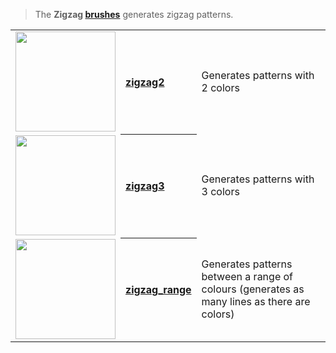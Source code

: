 > The **Zigzag [brushes](Brush-Shaders)** generates zigzag patterns.

<table>
  <tbody>
    <tr>
        <td align="left"><a href="zigzag2"><img width="160" src="https://s3.amazonaws.com/misc.lachlanmcdonald.com/magicavoxel-shaders/0.10.2/zigzag2_direction0.png" alt=""></a></td>
        <th align="left"><a href="zigzag2">zigzag2</a></th>
        <td>Generates patterns with 2 colors</td>
    </tr>
    <tr>
        <td align="left"><a href="zigzag3"><img width="160" src="https://s3.amazonaws.com/misc.lachlanmcdonald.com/magicavoxel-shaders/0.10.2/zigzag3_direction0.png" alt=""></a></td>
        <th align="left"><a href="zigzag3">zigzag3</a></th>
        <td>Generates patterns with 3 colors</td>
    </tr>
    <tr>
        <td align="left"><a href="zigzag_range"><img width="160" src="https://s3.amazonaws.com/misc.lachlanmcdonald.com/magicavoxel-shaders/0.10.2/zigzag_range_example2.png" alt=""></a></td>
        <th align="left"><a href="zigzag_range">zigzag_range</a></th>
        <td>Generates patterns between a range of colours (generates as many lines as there are colors)</td>
    </tr>
  </tbody>
</table>